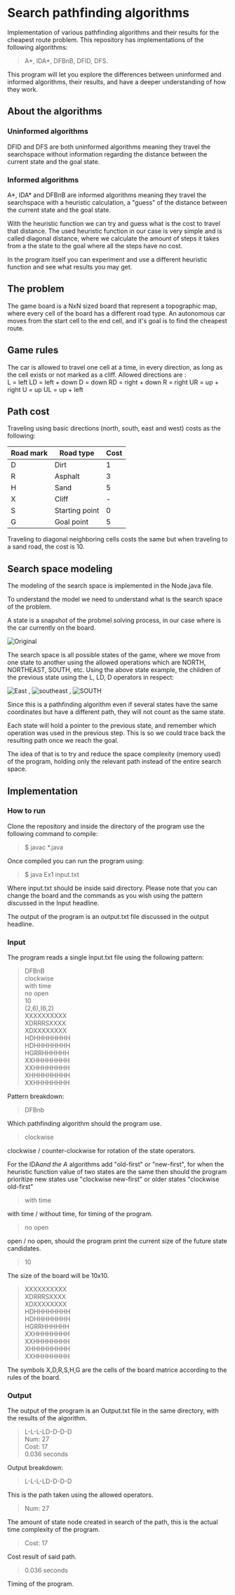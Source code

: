 # Search pathfinding algorithms

Implementation of various pathfinding algorithms and their results for the cheapest route problem. This repository has implementations of the following algorithms:  
>A*, IDA*, DFBnB, DFID, DFS.  

This program will let you explore the differences between uninformed and informed algorithms, their results, and have a deeper understanding of how they work.

## About the algorithms

### Uninformed algorithms

DFID and DFS are both uninformed algorithms meaning they travel the searchspace without information regarding the distance between the current state and the goal state.

### Informed algorithms

A*, IDA* and DFBnB are informed algorithms meaning they travel the searchspace with a heuristic calculation, a "guess" of the distance between the current state and the goal state.

With the heuristic function we can try and guess what is the cost to travel that distance. The used heuristic function in our case is very simple and is called diagonal distance, where we calculate the amount of steps it takes from a the state to the goal where all the steps have no cost.  

In the program itself you can experiment and use a different heuristic function and see what results you may get.

## The problem

The game board is a NxN sized board that represent a topographic map, where every cell of the board has a different road type. An autonomous car moves from the start cell to the end cell, and it's goal is to find the cheapest route.

## Game rules

The car is allowed to travel one cell at a time, in every direction, as long as the cell exists or not marked as a cliff.
Allowed directions are :  
L = left
LD = left + down
D = down
RD = right + down
R = right
UR = up + right
U = up
UL = up + left

## Path cost

Traveling using basic directions (north, south, east and west) costs as the following:

| Road mark | Road type | Cost|
|-----------|-----------|-----|
| D | Dirt | 1 |  
| R | Asphalt | 3 |
| H | Sand | 5 |
| X | Cliff | - |
| S | Starting point | 0 |
| G | Goal point | 5 |

Traveling to diagonal neighboring cells costs the same but when traveling to a sand road, the cost is 10.

## Search space modeling

The modeling of the search space is implemented in the Node.java file.

To understand the model we need to understand what is the search space of the problem.

A state is a snapshot of the probmel solving process, in our case where is the car currently on the board.

![Original](https://github.com/itamarcasspi/PathfindingSearch/assets/74679553/f1c55472-7abe-4f1e-8b04-bb4a52bf9d59)

The search space is all possible states of the game, where we move from one state to another using the allowed operations which are NORTH, NORTHEAST, SOUTH, etc. Using the above state example, the children of the previous state using the L, LD, D operators in respect:

![East](https://github.com/itamarcasspi/PathfindingSearch/assets/74679553/2c759372-0627-4dc3-8f96-1cd6088574d5)  , 
![southeast](https://github.com/itamarcasspi/PathfindingSearch/assets/74679553/95b4d9db-ec8e-47f0-a164-7f23be269b3f)  , 
![SOUTH](https://github.com/itamarcasspi/PathfindingSearch/assets/74679553/b5f45134-62f8-4354-97b2-8f238390a7fe)


Since this is a pathfinding algorithm even if several states have the same coordinates but have a different path, they will not count as the same state.

Each state will hold a pointer to the previous state, and remember which operation was used in the previous step. This is so we could trace back the resulting path once we reach the goal.

The idea of that is to try and reduce the space complexity (memory used) of the program, holding only the relevant path instead of the entire search space.

## Implementation

### How to run

Clone the repository and inside the directory of the program use the following command to compile:

>$ javac *.java

Once compiled you can run the program using:

>$ java Ex1 input.txt

Where input.txt should be inside said directory. Please note that you can change the board and the commands as you wish using the pattern discussed in the Input headline.

The output of the program is an output.txt file discussed in the output headline.

### Input

The program reads a single Input.txt file using the following pattern:

> DFBnB  
> clockwise  
>with time  
>no open  
>10  
>(2,6),(6,2)  
>XXXXXXXXXX  
>XDRRRSXXXX  
>XDXXXXXXXX  
>HDHHHHHHHH  
>HDHHHHHHHH  
>HGRRHHHHHH  
>XXHHHHHHHH  
>XXHHHHHHHH  
>XHHHHHHHHH  
>XXHHHHHHHH

Pattern breakdown:  

>DFBnb

Which pathfinding algorithm should the program use.

>clockwise  

clockwise / counter-clockwise for rotation of the state operators.  

For the IDA*and the A* algorithms add "old-first" or "new-first", for when the heuristic function value of two states are the same then should the program prioritize new states use "clockwise new-first" or older states "clockwise old-first"

> with time  

with time / without time, for timing of the program.

>no open

open / no open, should the program print the current size of the future state candidates.

>10

The size of the board will be 10x10.

>XXXXXXXXXX  
>XDRRRSXXXX  
>XDXXXXXXXX  
>HDHHHHHHHH  
>HDHHHHHHHH  
>HGRRHHHHHH  
>XXHHHHHHHH  
>XXHHHHHHHH  
>XHHHHHHHHH  
>XXHHHHHHHH

The symbols X,D,R,S,H,G are the cells of the board matrice according to the rules of the board.

### Output

The output of the program is an Output.txt file in the same directory, with the results of the algorithm.

>L-L-L-LD-D-D-D  
>Num: 27  
>Cost: 17  
>0.036 seconds  

Output breakdown:

>L-L-L-LD-D-D-D  

This is the path taken using the allowed operators.

>Num: 27  

The amount of state node created in search of the path, this is the actual time complexity of the program.

>Cost: 17  

Cost result of said path.

>0.036 seconds  

Timing of the program.
